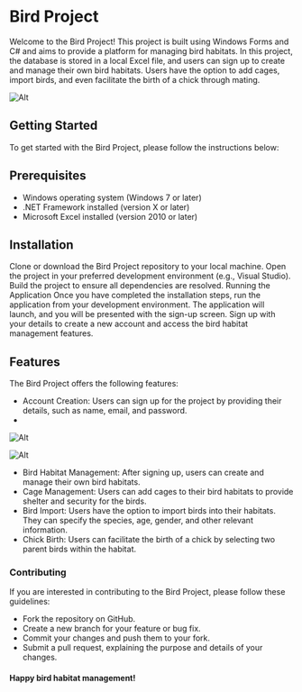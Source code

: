 # Bird Project
Welcome to the Bird Project! This project is built using Windows Forms and C# and aims to provide a platform for managing bird habitats. In this project, the database is stored in a local Excel file, and users can sign up to create and manage their own bird habitats. Users have the option to add cages, import birds, and even facilitate the birth of a chick through mating.

![Alt](https://user-images.githubusercontent.com/114755882/241571959-0f29ea59-c744-48ca-a000-b60bab770b6d.png)

## Getting Started
To get started with the Bird Project, please follow the instructions below:

## Prerequisites
* Windows operating system (Windows 7 or later)
* .NET Framework installed (version X or later)
* Microsoft Excel installed (version 2010 or later)

## Installation
Clone or download the Bird Project repository to your local machine.
Open the project in your preferred development environment (e.g., Visual Studio).
Build the project to ensure all dependencies are resolved.
Running the Application
Once you have completed the installation steps, run the application from your development environment.
The application will launch, and you will be presented with the sign-up screen.
Sign up with your details to create a new account and access the bird habitat management features.

## Features
The Bird Project offers the following features:

* Account Creation: Users can sign up for the project by providing their details, such as name, email, and password.
* 
![Alt](https://user-images.githubusercontent.com/114755882/242378266-1907c7ce-e64b-4b3f-a9a3-9a7336c8d380.png)

![Alt](https://user-images.githubusercontent.com/98044440/241572256-168a3cc8-3a91-46c7-892f-3f1e01ba0eb6.png)

* Bird Habitat Management: After signing up, users can create and manage their own bird habitats.
* Cage Management: Users can add cages to their bird habitats to provide shelter and security for the birds.
* Bird Import: Users have the option to import birds into their habitats. They can specify the species, age, gender, and other relevant information.
* Chick Birth: Users can facilitate the birth of a chick by selecting two parent birds within the habitat.

### Contributing
If you are interested in contributing to the Bird Project, please follow these guidelines:

* Fork the repository on GitHub.
* Create a new branch for your feature or bug fix.
* Commit your changes and push them to your fork.
* Submit a pull request, explaining the purpose and details of your changes.


#### Happy bird habitat management!
